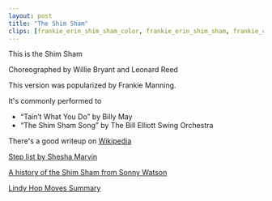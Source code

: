 ```yaml
---
layout: post
title: "The Shim Sham"
clips: [frankie_erin_shim_sham_color, frankie_erin_shim_sham, frankie_chazz_shim_sham, wnh_2018_shim_sham, wnh_2014_shim_sham, lindy_ladder_shim_sham]
---
```


This is the Shim Sham

Choreographed by Willie Bryant and Leonard Reed

This version was popularized by Frankie Manning. 

It's commonly performed to 

- “Tain’t What You Do” by Billy May
- “The Shim Sham Song” by The Bill Elliott Swing Orchestra

There's a good writeup on [Wikipedia](https://en.wikipedia.org/wiki/Shim_Sham)


[Step list by Shesha Marvin](http://www.ocswing.com/pages/review/shimsham.pdf)

[A history of the Shim Sham from Sonny Watson](http://www.streetswing.com/histmain/z3shimsh.htm)

[Lindy Hop Moves Summary](https://lindyhopmoves.com/more-lindy-hop/jazz-routines/shim-sham/)    